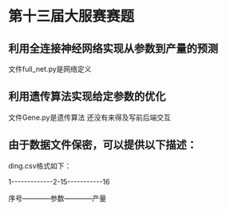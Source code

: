 # 第十三届大服赛赛题
## 利用全连接神经网络实现从参数到产量的预测
文件full_net.py是网络定义
## 利用遗传算法实现给定参数的优化
文件Gene.py是遗传算法
还没有来得及写前后端交互
## 由于数据文件保密，可以提供以下描述：
ding.csv格式如下：

1-------------2-15-----------16

序号————参数————产量
